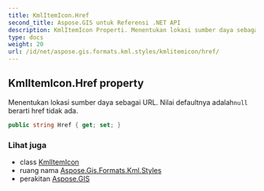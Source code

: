 ```yaml
---
title: KmlItemIcon.Href
second_title: Aspose.GIS untuk Referensi .NET API
description: KmlItemIcon Properti. Menentukan lokasi sumber daya sebagai URL. Nilai defaultnya adalahnull berarti href tidak ada.
type: docs
weight: 20
url: /id/net/aspose.gis.formats.kml.styles/kmlitemicon/href/
---
```

## KmlItemIcon.Href property

Menentukan lokasi sumber daya sebagai URL. Nilai defaultnya adalah`null` berarti href tidak ada.

```csharp
public string Href { get; set; }
```

### Lihat juga

* class [KmlItemIcon](../)
* ruang nama [Aspose.Gis.Formats.Kml.Styles](../../kmlitemicon/)
* perakitan [Aspose.GIS](../../../)


